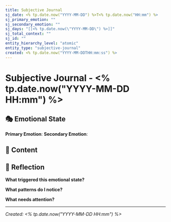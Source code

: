 ```yaml
---
title: Subjective Journal
sj_date: <% tp.date.now("YYYY-MM-DD") %>T<% tp.date.now("HH:mm") %>
sj_primary_emotion: ""
sj_secondary_emotion: ""
sj_days: "[[<% tp.date.now(\"YYYY-MM-DD\") %>]]"
sj_total_context: ""
sj_id: ""
entity_hierarchy_level: "atomic"
entity_type: "subjective-journal"
created: <% tp.date.now("YYYY-MM-DDTHH:mm:ss") %>
---
```



# Subjective Journal - <% tp.date.now("YYYY-MM-DD HH:mm") %>

## 🎭 Emotional State

**Primary Emotion**: 
**Secondary Emotion**: 

## 💭 Content

## 🧠 Reflection

**What triggered this emotional state?**

**What patterns do I notice?**

**What needs attention?**

---

*Created: <% tp.date.now("YYYY-MM-DD HH:mm") %>*
